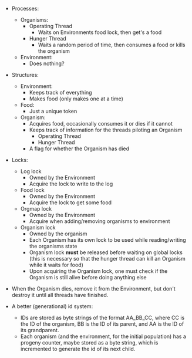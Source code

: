 * Processes: 
    * Organisms:
        * Operating Thread
            * Waits on Environments food lock, then get's a food 
        * Hunger Thread
            * Waits a random period of time, then consumes a food or kills the organism
    * Environment:
        * Does nothing?

* Structures:
    * Environment:
        * Keeps track of everything
        * Makes food (only makes one at a time)
    * Food:
        * Just a unique token
    * Organism:
        * Acquires food, occasionally consumes it or dies if it cannot
        * Keeps track of information for the threads piloting an Organism
            * Operating Thread
            * Hunger Thread
        * A flag for whether the Organism has died


* Locks: 
    * Log lock
        * Owned by the Environment
        * Acquire the lock to write to the log
    * Food lock
        * Owned by the Environment
        * Acquire the lock to get some food
    * Orgmap lock
        * Owned by the Environment
        * Acquire when adding/removing organisms to environment
    * Organism lock
        * Owned by the organism
        * Each Organism has its own lock to be used while reading/writing the organisms state
        * Organism lock **must** be released before waiting on global locks (this is necessary so that the hunger thread can kill an Organism while it waits for food)
        * Upon acquiring the Organism lock, one must check if the Organism is still alive before doing anything else

* When the Organism dies, remove it from the Environment, but don't destroy it until all threads have finished.


* A better (generational) id system:
    * IDs are stored as byte strings of the format AA_BB_CC,
    where CC is the ID of the organism, BB is the ID of its parent, and AA is the ID of its grandparent.
    * Each organism (and the environment, for the initial population) has a progeny counter, maybe stored as a byte string, which is incremented to generate the id of its next child. 
